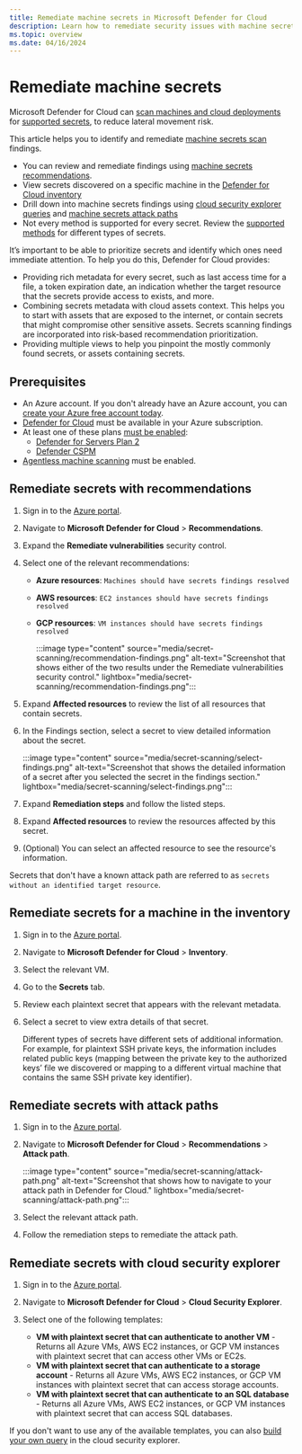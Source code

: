 ```yaml
---
title: Remediate machine secrets in Microsoft Defender for Cloud
description: Learn how to remediate security issues with machine secrets in Microsoft Defender for Cloud.
ms.topic: overview
ms.date: 04/16/2024
---
```



# Remediate machine secrets

Microsoft Defender for Cloud can [scan machines and cloud deployments](secrets-scanning.md) for [supported secrets](secrets-scanning.md#secrets-support), to reduce lateral movement risk.

This article helps you to identify and remediate [machine secrets scan](secrets-scanning-servers.md) findings.

- You can review and remediate findings using [machine secrets recommendations](secrets-scanning-servers.md#machine-secrets-recommendations).
- View secrets discovered on a specific machine in the [Defender for Cloud inventory](asset-inventory.md)
- Drill down into machine secrets findings using [cloud security explorer queries](secrets-scanning-servers.md#predefined-cloud-security-explorer-queries) and [machine secrets attack paths](secrets-scanning-servers.md#machine-secrets-attack-paths)
- Not every method is supported for every secret. Review the [supported methods](secrets-scanning.md#investigation-and-remediation-methods) for different types of secrets. 

It’s important to be able to prioritize secrets and identify which ones need immediate attention. To help you do this, Defender for Cloud provides:

- Providing rich metadata for every secret, such as last access time for a file, a token expiration date, an indication whether the target resource that the secrets provide access to exists, and more.
- Combining secrets metadata with cloud assets context. This helps you to start with assets that are exposed to the internet, or contain secrets that might compromise other sensitive assets. Secrets scanning findings are incorporated into risk-based recommendation prioritization.
- Providing multiple views to help you pinpoint the mostly commonly found secrets, or assets containing secrets.
    


## Prerequisites

- An Azure account. If you don't already have an Azure account, you can [create your Azure free account today](https://azure.microsoft.com/free/).
- [Defender for Cloud](get-started.md) must be available in your Azure subscription.
- At least one of these plans [must be enabled](enable-enhanced-security.md#enable-defender-plans-to-get-the-enhanced-security-features):
  - [Defender for Servers Plan 2](defender-for-servers-overview.md)
  - [Defender CSPM](concept-cloud-security-posture-management.md)
- [Agentless machine scanning](concept-agentless-data-collection.md) must be enabled.

## Remediate secrets with recommendations

1. Sign in to the [Azure portal](https://portal.azure.com).

1. Navigate to **Microsoft Defender for Cloud** > **Recommendations**.

1. Expand the **Remediate vulnerabilities** security control.

1. Select one of the relevant recommendations:

    - **Azure resources**: `Machines should have secrets findings resolved`
    - **AWS resources**: `EC2 instances should have secrets findings resolved`
    - **GCP resources**: `VM instances should have secrets findings resolved`

        :::image type="content" source="media/secret-scanning/recommendation-findings.png" alt-text="Screenshot that shows either of the two results under the Remediate vulnerabilities security control." lightbox="media/secret-scanning/recommendation-findings.png":::

1. Expand **Affected resources** to review the list of all resources that contain secrets.

1. In the Findings section, select a secret to view detailed information about the secret.

    :::image type="content" source="media/secret-scanning/select-findings.png" alt-text="Screenshot that shows the detailed information of a secret after you selected the secret in the findings section." lightbox="media/secret-scanning/select-findings.png":::

1. Expand **Remediation steps** and follow the listed steps.

1. Expand **Affected resources** to review the resources affected by this secret.

1. (Optional) You can select an affected resource to see the resource's information.

Secrets that don't have a known attack path are referred to as `secrets without an identified target resource`.

## Remediate secrets for a machine in the inventory

1. Sign in to the [Azure portal](https://portal.azure.com).

1. Navigate to **Microsoft Defender for Cloud** > **Inventory**.

1. Select the relevant VM.

1. Go to the **Secrets** tab.

1. Review each plaintext secret that appears with the relevant metadata.

1. Select a secret to view extra details of that secret.

    Different types of secrets have different sets of additional information. For example, for plaintext SSH private keys, the information includes related public keys (mapping between the private key to the authorized keys’ file we discovered or mapping to a different virtual machine that contains the same SSH private key identifier).

## Remediate secrets with attack paths

1. Sign in to the [Azure portal](https://portal.azure.com).

1. Navigate to **Microsoft Defender for Cloud** > **Recommendations** > **Attack path**.

    :::image type="content" source="media/secret-scanning/attack-path.png" alt-text="Screenshot that shows how to navigate to your attack path in Defender for Cloud." lightbox="media/secret-scanning/attack-path.png":::

1. Select the relevant attack path.

1. Follow the remediation steps to remediate the attack path.


## Remediate secrets with cloud security explorer

1. Sign in to the [Azure portal](https://portal.azure.com).

1. Navigate to **Microsoft Defender for Cloud** > **Cloud Security Explorer**.

1. Select one of the following templates:

    - **VM with plaintext secret that can authenticate to another VM** - Returns all Azure VMs, AWS EC2 instances, or GCP VM instances with plaintext secret that can access other VMs or EC2s.
    - **VM with plaintext secret that can authenticate to a storage account** - Returns all Azure VMs, AWS EC2 instances, or GCP VM instances with plaintext secret that can access storage accounts.
    - **VM with plaintext secret that can authenticate to an SQL database** - Returns all Azure VMs, AWS EC2 instances, or GCP VM instances with plaintext secret that can access SQL databases.

If you don't want to use any of the available templates, you can also [build your own query](how-to-manage-cloud-security-explorer.md) in the cloud security explorer.


